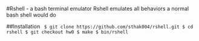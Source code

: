 #Rshell - a bash terminal emulator
Rshell emulates all behaviors a normal bash shell would do

##Installation
` $ git clone https://github.com/sthak004/rshell.git
 $ cd rshell
 $ git checkout hw0
 $ make
 $ bin/rshell`

